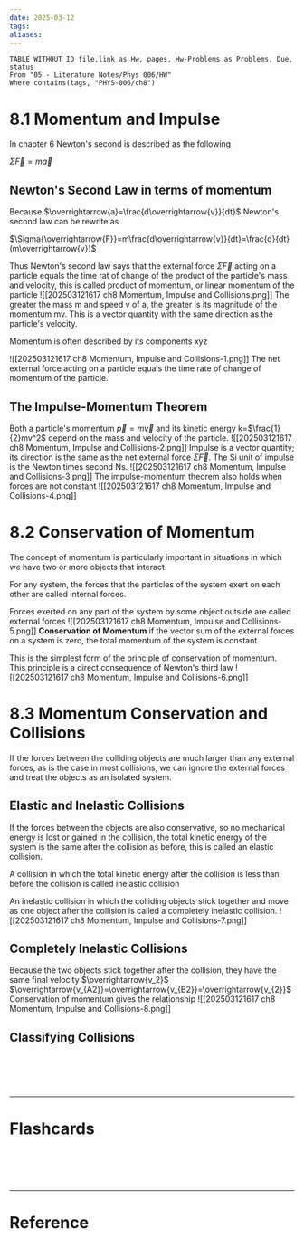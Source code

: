 ```yaml
---
date: 2025-03-12
tags: 
aliases:
---
```

```dataview
TABLE WITHOUT ID file.link as Hw, pages, Hw-Problems as Problems, Due, status
From "05 - Literature Notes/Phys 006/HW"
Where contains(tags, "PHYS-006/ch8")
```
# 8.1 Momentum and Impulse
In chapter 6 Newton's second is described as the following

$\Sigma{\overrightarrow{F}} = m\overrightarrow{a}$

## Newton's Second Law in terms of momentum
Because $\overrightarrow{a}=\frac{d\overrightarrow{v}}{dt}$ Newton's second law can be rewrite as

$\Sigma{\overrightarrow{F}}=m\frac{d\overrightarrow{v}}{dt}=\frac{d}{dt}(m\overrightarrow{v})$

Thus Newton's second law says that the external force $\Sigma{\overrightarrow{F}}$ acting on a particle equals the time rat of change of the product of the particle's mass and velocity, this is called product of momentum, or linear momentum of the particle
![[202503121617 ch8 Momentum, Impulse and Collisions.png]]
The greater the mass m and speed v of a, the greater is its magnitude of the momentum mv. This is a vector quantity with the same direction as the particle's velocity.

Momentum is often described by its components xyz

![[202503121617 ch8 Momentum, Impulse and Collisions-1.png]]
The net external force acting on a particle equals the time rate of change of momentum of the particle.

## The Impulse-Momentum Theorem
Both a particle's momentum $\overrightarrow{p}=m\overrightarrow{v}$ and its kinetic energy k=$\frac{1}{2}mv^2$ depend on the mass and velocity of the particle. 
![[202503121617 ch8 Momentum, Impulse and Collisions-2.png]]
Impulse is a vector quantity; its direction is the same as the net external force $\Sigma{\overrightarrow{F}}$. The Si unit of impulse is the Newton times second Ns.
![[202503121617 ch8 Momentum, Impulse and Collisions-3.png]]
The impulse-momentum theorem also holds when forces are not constant
![[202503121617 ch8 Momentum, Impulse and Collisions-4.png]]

# 8.2 Conservation of Momentum
The concept of momentum is particularly important in situations in which we have two or more objects that interact.

For any system, the forces that the particles of the system exert on each other are called internal forces.

Forces exerted on any part of the system by some object outside are called external forces
![[202503121617 ch8 Momentum, Impulse and Collisions-5.png]]
**Conservation of Momentum** if the vector sum of the external forces on a system is zero, the total momentum of the system is constant

This is the simplest form of the principle of conservation of momentum. This principle is a direct consequence of Newton's third law
![[202503121617 ch8 Momentum, Impulse and Collisions-6.png]]

# 8.3 Momentum Conservation and Collisions
If the forces between the colliding objects are much larger than any external forces, as is the case in most collisions, we can ignore the external forces and treat the objects as an isolated system.

## Elastic and Inelastic Collisions
If the forces between the objects are also conservative, so no mechanical energy is lost or gained in the collision, the total kinetic energy of the system is the same after the collision as before, this is called an elastic collision.

A collision in which the total kinetic energy after the collision is less than before the collision is called inelastic collision

An inelastic collision in which the colliding objects stick together and move as one object after the collision is called a completely inelastic collision.
![[202503121617 ch8 Momentum, Impulse and Collisions-7.png]]
## Completely Inelastic Collisions
Because the two objects stick together after the collision, they have the same final velocity $\overrightarrow{v_2}$
	$\overrightarrow{v_{A2}}=\overrightarrow{v_{B2}}=\overrightarrow{v_{2}}$ 
Conservation of momentum gives the relationship
![[202503121617 ch8 Momentum, Impulse and Collisions-8.png]]

## Classifying Collisions


# ‌
---
# Flashcards


# ‌
---
# Reference
